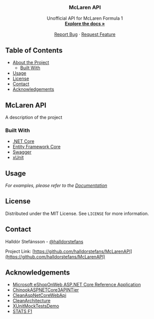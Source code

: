 <!-- PROJECT LOGO -->
<br />
<p align="center">

  <h3 align="center">McLaren API</h3>

  <p align="center">
    Unofficial API for McLaren Formula 1
    <br />
    <a href="https://mclarenapi.azurewebsites.net/docs/index.html"><strong>Explore the docs »</strong></a>
    <br />
    <br />
    <a href="https://github.com/halldorstefans/McLarenAPI/issues">Report Bug</a>
    ·
    <a href="https://github.com/halldorstefans/McLarenAPI/issues">Request Feature</a>
  </p>
</p>


<!-- TABLE OF CONTENTS -->
## Table of Contents

* [About the Project](#project-name)
  * [Built With](#built-with)
* [Usage](#usage)
* [License](#license)
* [Contact](#contact)
* [Acknowledgements](#acknowledgements)



<!-- ABOUT THE PROJECT -->
## McLaren API

A description of the project

### Built With

* [.NET Core](https://docs.microsoft.com/en-us/dotnet/core/)
* [Entity Framework Core](https://docs.microsoft.com/en-us/ef/core/)
* [Swagger](https://swagger.io/)
* [xUnit](https://xunit.net/)


<!-- USAGE EXAMPLES -->
## Usage

_For examples, please refer to the [Documentation](https://mclarenapi.azurewebsites.net/docs/index.html)_


<!-- LICENSE -->
## License

Distributed under the MIT License. See `LICENSE` for more information.


<!-- CONTACT -->
## Contact

Halldór Stefánsson - [@halldorstefans](https://twitter.com/halldorstefans) 

Project Link: [https://github.com/halldorstefans/McLarenAPI](https://github.com/halldorstefans/McLarenAPI)


<!-- ACKNOWLEDGEMENTS -->
## Acknowledgements
* [Microsoft eShopOnWeb ASP.NET Core Reference Application](https://github.com/dotnet-architecture/eShopOnWeb)
* [ChinookASPNETCore3APINTier](https://github.com/cwoodruff/ChinookASPNETCore3APINTier)
* [CleanAspNetCoreWebApi](https://github.com/mmacneil/CleanAspNetCoreWebApi)
* [CleanArchitecture](https://github.com/Tillman32/CleanArchitecture)
* [XUnitMockTestsDemo](https://github.com/exceptionnotfound/XUnitMockTestsDemo)
* [STATS F1](https://www.statsf1.com/en/mclaren.aspx)

